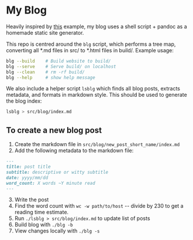 # My Blog

Heavily inspired by [this](https://ekiim.xyz/blog/entries/blog-with-pandoc-and-git/) example, my blog uses a shell script + pandoc as a homemade static site generator.

This repo is centred around the `blg` script, which performs a tree map, converting all *.md files in src/ to *.html files in build/. Example usage:

```bash
blg --build    # Build website to build/
blg --serve    # Serve build/ on localhost
blg --clean    # rm -rf build/
blg --help     # show help message
```

We also include a helper script `lsblg` which finds all blog posts, extracts metadata, and formats in markdown style. This should be used to generate the blog index:

```bash
lsblg > src/blog/index.md
```

## To create a new blog post

1. Create the markdown file in `src/blog/new_post_short_name/index.md`
2. Add the following metadata to the markdown file:

```markdown
---
title: post title
subtitle: descriptive or witty subtitle
date: yyyy/mm/dd
word_count: X words ~Y minute read
---
```

3. Write the post
4. Find the word count with `wc -w path/to/host` -- divide by 230 to get a reading time estimate.
5. Run `./lsblg > src/blog/index.md` to update list of posts
6. Build blog with `./blg -b`
7. View changes locally with `./blg -s`

